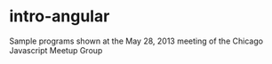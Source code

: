 intro-angular
=============

Sample programs shown at the May 28, 2013 meeting of the Chicago Javascript Meetup Group
